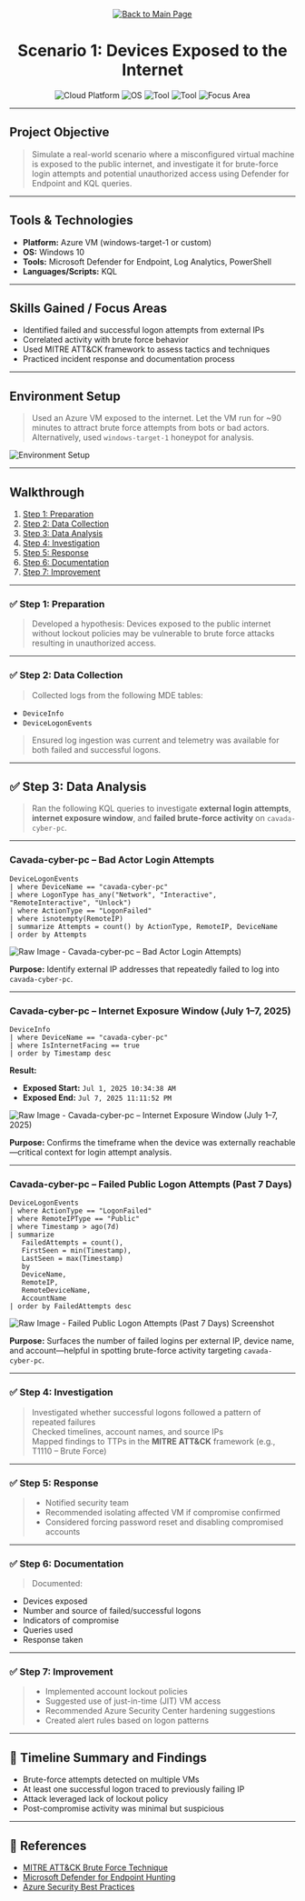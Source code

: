 <p align="center">
  <a href="https://github.com/Samuel-Cavada" target="_blank">
    <img src="https://img.shields.io/badge/Back_to_Main_Page-000000?style=for-the-badge&logo=github&logoColor=white" alt="Back to Main Page"/>
  </a>
</p>

<h1 align="center">Scenario 1: Devices Exposed to the Internet</h1>

<p align="center">
  <img src="https://img.shields.io/badge/Platform-Azure-0078D4?style=for-the-badge&logo=microsoftazure&logoColor=white" alt="Cloud Platform" />
  <img src="https://img.shields.io/badge/OS-Windows%2010-0078D6?style=for-the-badge&logo=windows&logoColor=white" alt="OS" />
  <img src="https://img.shields.io/badge/Tool-Microsoft%20Defender%20for%20Endpoint-00B388?style=for-the-badge&logo=microsoftdefender&logoColor=white" alt="Tool" />
  <img src="https://img.shields.io/badge/Tool-PowerShell-2C5EA8?style=for-the-badge&logo=powershell&logoColor=white" alt="Tool" />
  <img src="https://img.shields.io/badge/Focus-Brute%20Force%20Detection-orange?style=for-the-badge" alt="Focus Area" />
</p>

---

##  Project Objective
> Simulate a real-world scenario where a misconfigured virtual machine is exposed to the public internet, and investigate it for brute-force login attempts and potential unauthorized access using Defender for Endpoint and KQL queries.

---

##  Tools & Technologies
- **Platform:** Azure VM (windows-target-1 or custom)
- **OS:** Windows 10
- **Tools:** Microsoft Defender for Endpoint, Log Analytics, PowerShell
- **Languages/Scripts:** KQL

---

##  Skills Gained / Focus Areas
- Identified failed and successful logon attempts from external IPs
- Correlated activity with brute force behavior
- Used MITRE ATT&CK framework to assess tactics and techniques
- Practiced incident response and documentation process

---

##  Environment Setup
> Used an Azure VM exposed to the internet. Let the VM run for ~90 minutes to attract brute force attempts from bots or bad actors. Alternatively, used `windows-target-1` honeypot for analysis.

![Environment Setup](assets/images/setup.jpg)

---

##  Walkthrough
1. [Step 1: Preparation](#step-1-preparation)
2. [Step 2: Data Collection](#step-2-data-collection)
3. [Step 3: Data Analysis](#step-3-data-analysis)
4. [Step 4: Investigation](#step-4-investigation)
5. [Step 5: Response](#step-5-response)
6. [Step 6: Documentation](#step-6-documentation)
7. [Step 7: Improvement](#step-7-improvement)

---

### ✅ Step 1: Preparation
> Developed a hypothesis: Devices exposed to the public internet without lockout policies may be vulnerable to brute force attacks resulting in unauthorized access.

---

### ✅ Step 2: Data Collection
> Collected logs from the following MDE tables:
- `DeviceInfo`
- `DeviceLogonEvents`

> Ensured log ingestion was current and telemetry was available for both failed and successful logons.

---

## ✅ Step 3: Data Analysis

> Ran the following KQL queries to investigate **external login attempts**, **internet exposure window**, and **failed brute-force activity** on `cavada-cyber-pc`.

---

###  Cavada-cyber-pc – Bad Actor Login Attempts

```kql
DeviceLogonEvents
| where DeviceName == "cavada-cyber-pc"
| where LogonType has_any("Network", "Interactive", "RemoteInteractive", "Unlock")
| where ActionType == "LogonFailed"
| where isnotempty(RemoteIP)
| summarize Attempts = count() by ActionType, RemoteIP, DeviceName
| order by Attempts
```

![Raw Image - Cavada-cyber-pc – Bad Actor Login Attempts)](https://raw.githubusercontent.com/Samuel-Cavada/Scenario-1-Devices-Exposed-to-the-Internet/main/images/S1DE6.png)

 **Purpose:** Identify external IP addresses that repeatedly failed to log into `cavada-cyber-pc`.

---

###  Cavada-cyber-pc – Internet Exposure Window (July 1–7, 2025)

```kql
DeviceInfo
| where DeviceName == "cavada-cyber-pc"
| where IsInternetFacing == true
| order by Timestamp desc
```

 **Result:**
- **Exposed Start:** `Jul 1, 2025 10:34:38 AM`
- **Exposed End:** `Jul 7, 2025 11:11:52 PM`

![Raw Image - Cavada-cyber-pc – Internet Exposure Window (July 1–7, 2025)](https://raw.githubusercontent.com/Samuel-Cavada/Scenario-1-Devices-Exposed-to-the-Internet/main/images/S1DE4.png)


 **Purpose:** Confirms the timeframe when the device was externally reachable—critical context for login attempt analysis.

---

###  Cavada-cyber-pc – Failed Public Logon Attempts (Past 7 Days)

```kql
DeviceLogonEvents
| where ActionType == "LogonFailed"
| where RemoteIPType == "Public"
| where Timestamp > ago(7d)
| summarize
   FailedAttempts = count(),
   FirstSeen = min(Timestamp),
   LastSeen = max(Timestamp)
   by
   DeviceName,
   RemoteIP,
   RemoteDeviceName,
   AccountName
| order by FailedAttempts desc
```
![Raw Image - Failed Public Logon Attempts (Past 7 Days) Screenshot](https://raw.githubusercontent.com/Samuel-Cavada/Scenario-1-Devices-Exposed-to-the-Internet/main/images/S1DE3.png)


 **Purpose:** Surfaces the number of failed logins per external IP, device name, and account—helpful in spotting brute-force activity targeting `cavada-cyber-pc`.

---

### ✅ Step 4: Investigation
> Investigated whether successful logons followed a pattern of repeated failures  
> Checked timelines, account names, and source IPs  
> Mapped findings to TTPs in the **MITRE ATT&CK** framework (e.g., T1110 – Brute Force)

---

### ✅ Step 5: Response
> - Notified security team  
> - Recommended isolating affected VM if compromise confirmed  
> - Considered forcing password reset and disabling compromised accounts

---

### ✅ Step 6: Documentation
> Documented:
- Devices exposed
- Number and source of failed/successful logons
- Indicators of compromise
- Queries used
- Response taken

---

### ✅ Step 7: Improvement
> - Implemented account lockout policies  
> - Suggested use of just-in-time (JIT) VM access  
> - Recommended Azure Security Center hardening suggestions  
> - Created alert rules based on logon patterns

---

## 📝 Timeline Summary and Findings
- Brute-force attempts detected on multiple VMs  
- At least one successful logon traced to previously failing IP  
- Attack leveraged lack of lockout policy  
- Post-compromise activity was minimal but suspicious

---

## 📎 References
- [MITRE ATT&CK Brute Force Technique](https://attack.mitre.org/techniques/T1110/)
- [Microsoft Defender for Endpoint Hunting](https://learn.microsoft.com/en-us/microsoft-365/security/defender/advanced-hunting-overview)
- [Azure Security Best Practices](https://learn.microsoft.com/en-us/security/benchmark/azure/)
